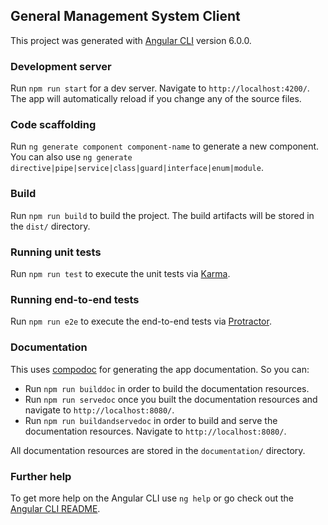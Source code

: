 ## General Management System Client

This project was generated with [Angular CLI](https://github.com/angular/angular-cli) version 6.0.0.

### Development server

Run `npm run start` for a dev server. Navigate to `http://localhost:4200/`. The app will automatically reload if you change any of the source files.

### Code scaffolding

Run `ng generate component component-name` to generate a new component. You can also use `ng generate directive|pipe|service|class|guard|interface|enum|module`.

### Build

Run `npm run build` to build the project. The build artifacts will be stored in the `dist/` directory.

### Running unit tests

Run `npm run test` to execute the unit tests via [Karma](https://karma-runner.github.io).

### Running end-to-end tests

Run `npm run e2e` to execute the end-to-end tests via [Protractor](http://www.protractortest.org/).

### Documentation

This uses [compodoc](https://github.com/compodoc/compodoc) for generating the app documentation. So you can:

- Run `npm run builddoc` in order to build the documentation resources.
- Run `npm run servedoc` once you built the documentation resources and navigate to `http://localhost:8080/`.
- Run `npm run buildandservedoc` in order to build and serve the documentation resources. Navigate to `http://localhost:8080/`.

All documentation resources are stored in the `documentation/` directory.

### Further help

To get more help on the Angular CLI use `ng help` or go check out the [Angular CLI README](https://github.com/angular/angular-cli/blob/master/README.md).
